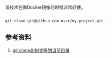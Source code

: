 该技术在做Docker镜像的时候非常好使。

~~~

git clone git@github.com.user/my-project.git .

~~~

## 参考资料

1. [git clone如何克隆到当前目录](https://blog.csdn.net/sinat_15955423/article/details/80066444)